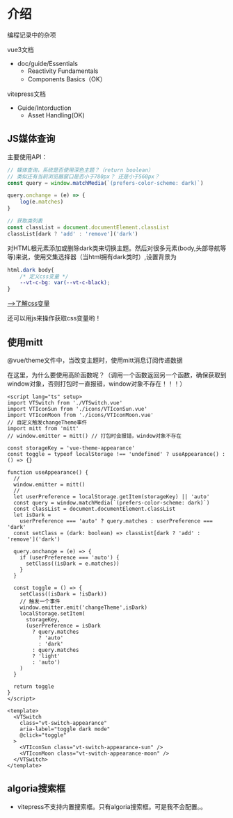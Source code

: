 # 介绍

编程记录中的杂项

vue3文档
- doc/guide/Essentials 
    - Reactivity Fundamentals
    - Components Basics（OK）

vitepress文档
- Guide/Intorduction
    - Asset Handling(OK)

## JS媒体查询
主要使用API：
```js
// 媒体查询，系统是否使用深色主题？（return boolean）
// 类似还有当前浏览器窗口是否小于780px？ 还是小于560px？
const query = window.matchMedia(`(prefers-color-scheme: dark)`)

query.onchange = (e) => {
    log(e.matches)
}

// 获取类列表
const classList = document.documentElement.classList
classList[dark ? 'add' : 'remove']('dark')
```
对HTML根元素添加或删除dark类来切换主题。然后对很多元素(body,头部导航等等)来说，使用交集选择器（当html拥有dark类时）,设置背景为
```css
html.dark body{
    /* 定义css变量 */
    --vt-c-bg: var(--vt-c-black);
}
```
[-->了解css变量](https://www.ruanyifeng.com/blog/2017/05/css-variables.html)

还可以用js来操作获取css变量哟！

## 使用mitt
@vue/theme文件中，当改变主题时，使用mitt消息订阅传递数据

在这里，为什么要使用高阶函数呢？（调用一个函数返回另一个函数，确保获取到window对象，否则打包时一直报错，window对象不存在！！！）
```vue
<script lang="ts" setup>
import VTSwitch from './VTSwitch.vue'
import VTIconSun from './icons/VTIconSun.vue'
import VTIconMoon from './icons/VTIconMoon.vue'
// 自定义触发changeTheme事件
import mitt from 'mitt'
// window.emitter = mitt() // 打包时会报错，window对象不存在
 
const storageKey = 'vue-theme-appearance'
const toggle = typeof localStorage !== 'undefined' ? useAppearance() : () => {}

function useAppearance() {
  //
  window.emitter = mitt()
  //
  let userPreference = localStorage.getItem(storageKey) || 'auto'
  const query = window.matchMedia(`(prefers-color-scheme: dark)`)
  const classList = document.documentElement.classList
  let isDark =
    userPreference === 'auto' ? query.matches : userPreference === 'dark'
  const setClass = (dark: boolean) => classList[dark ? 'add' : 'remove']('dark')

  query.onchange = (e) => {
    if (userPreference === 'auto') {
      setClass((isDark = e.matches))
    }
  }

  const toggle = () => {
    setClass((isDark = !isDark))
    // 触发一个事件
    window.emitter.emit('changeTheme',isDark)
    localStorage.setItem(
      storageKey,
      (userPreference = isDark
        ? query.matches
          ? 'auto'
          : 'dark'
        : query.matches
        ? 'light'
        : 'auto')
    )
  }

  return toggle
}
</script>

<template>
  <VTSwitch
    class="vt-switch-appearance"
    aria-label="toggle dark mode"
    @click="toggle"
  >
    <VTIconSun class="vt-switch-appearance-sun" />
    <VTIconMoon class="vt-switch-appearance-moon" />
  </VTSwitch>
</template>
```

## algoria搜索框

- vitepress不支持内置搜索框。只有algoria搜索框。可是我不会配置。。
